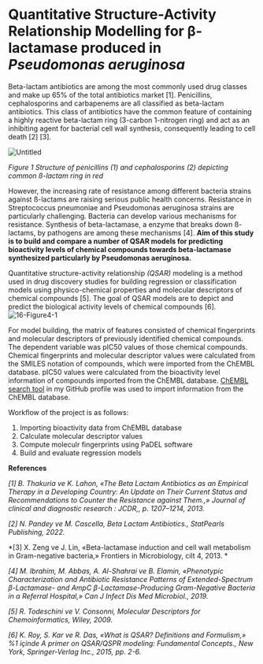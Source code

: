 # Quantitative Structure-Activity Relationship Modelling for β-lactamase produced in *Pseudomonas aeruginosa* 

Beta-lactam antibiotics are among the most commonly used drug classes and make up 65% of the total antibiotics market [1].  Penicillins, cephalosporins and carbapenems are all classified as beta-lactam antibiotics.  This class of antibiotics have the common feature of containing a highly reactive beta-lactam ring (3-carbon 1-nitrogen ring) and act as an inhibiting agent for bacterial cell wall synthesis, consequently leading to cell death [2] [3]. 

![Untitled](https://user-images.githubusercontent.com/70526402/164441094-c93dd45b-d6b7-4f3e-ac69-0cc574012eda.png)

*Figure 1 Structure of penicillins (1) and cephalosporins (2) depicting common ß-lactam ring in red*

However, the increasing rate of resistance among different bacteria strains against ß-lactams are raising serious public health concerns.  Resistance in Streptococcus pneumoniae and Pseudomonas aeruginosa strains are particularly challenging.  Bacteria can develop various mechanisms for resistance.  Synthesis of beta-lactamase, a enzyme that breaks down ß-lactams, by pathogens are among these mechanisms [4].  **Aim of this study is to build and compare a number of QSAR models for predicting bioactivity levels of chemical compounds towards beta-lactamase synthesized particularly by Pseudomonas aeruginosa.**


Quantitative structure-activity relationship *(QSAR)* modeling is a method used in drug discovery studies for building regression or classification models using physico-chemical properties and molecular descriptors of chemical compounds [5].  The goal of QSAR models are to depict and predict the biological activity levels of chemical compounds [6].  
![16-Figure4-1](https://user-images.githubusercontent.com/70526402/164441341-26d19eda-4c4f-4bd3-9702-f461f04a8704.png)


For model building, the matrix of features consisted of chemical fingerprints and molecular descriptors of previously identified chemical compounds.  The dependent variable was pIC50 values of those chemical compounds.
Chemical fingerprints and molecular descriptor values were calculated from the SMILES notation of compounds, which were imported from the ChEMBL database.  pIC50 values were calculated from the bioactivity level information of compounds imported from the ChEMBL database. [ChEMBL search tool](https://github.com/leventdusunceli/Chembl_search) in my GitHub profile was used to import information from the ChEMBL database. 

Workflow of the project is as follows: 
1.	Importing bioactivity data from ChEMBL database 
2.	Calculate molecular descriptor values 
3.	Compute moleculr fingerprints using PaDEL software
4.	Build and evaluate regression models


**References**

*[1] 	B. Thakuria ve K. Lahon, «The Beta Lactam Antibiotics as an Empirical Therapy in a Developing Country: An Update on Their Current Status and Recommendations to Counter the Resistance against Them.,» Journal of clinical and diagnostic research : JCDR,, p. 1207–1214, 2013.* 

*[2] 	N. Pandey ve M. Cascella, Beta Lactam Antibiotics., StatPearls Publishing, 2022.* 

*[3] 	X. Zeng ve J. Lin, «Beta-lactamase induction and cell wall metabolism in Gram-negative bacteria,» Frontiers in Microbiology, cilt 4, 2013. *

*[4] 	M. Ibrahim, M. Abbas, A. Al-Shahrai ve B. Elamin, «Phenotypic Characterization and Antibiotic Resistance Patterns of Extended-Spectrum β-Lactamase- and AmpC β-Lactamase-Producing Gram-Negative Bacteria in a Referral Hospital,» Can J Infect Dis Med Microbiol., 2019.* 

*[5] 	R. Todeschini ve V. Consonni, Molecular Descriptors for Chemoinformatics, Wiley, 2009.* 

*[6] 	K. Roy, S. Kar ve R. Das, «What is QSAR? Definitions and Formulism,» %1 içinde A primer on QSAR/QSPR modeling: Fundamental Concepts., New York, Springer-Verlag Inc., 2015, pp. 2-6.*




